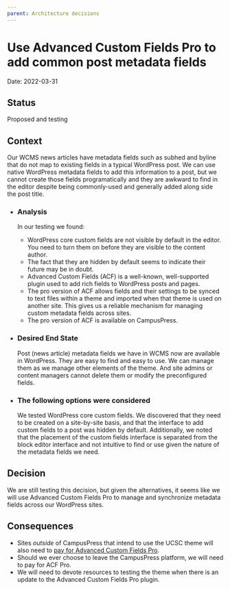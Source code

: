```yaml
---
parent: Architecture decisions
---
```


# Use Advanced Custom Fields Pro to add common post metadata fields

Date: 2022-03-31

## Status

Proposed and testing

## Context

Our WCMS news articles have metadata fields such as subhed and byline that do not map to existing fields in a typical WordPress post. We can use native WordPress metadata fields to add this information to a post, but we cannot create those fields programatically and they are awkward to find in the editor despite being commonly-used and generally added along side the post title.

- ### Analysis

  In our testing we found:

  - WordPress core custom fields are not visible by default in the editor. You need to turn them on before they are visible to the content author.
  - The fact that they are hidden by default seems to indicate their future may be in doubt.
  - Advanced Custom Fields (ACF) is a well-known, well-supported plugin used to add rich fields to WordPress posts and pages.
  - The pro version of ACF allows fields and their settings to be synced to text files within a theme and imported when that theme is used on another site. This gives us a reliable mechanism for managing custom metadata fields across sites.
  - The pro version of ACF is available on CampusPress.

- ### Desired End State

  Post (news article) metadata fields we have in WCMS now are available in WordPress. They are easy to find and easy to use. We can manage them as we manage other elements of the theme. And site admins or content managers cannot delete them or modify the preconfigured fields.

- ### The following options were considered

  We tested WordPress core custom fields. We discovered that they need to be created on a site-by-site basis, and that the interface to add custom fields to a post was hidden by default. Additionally, we noted that the placement of the custom fields interface is separated from the block editor interface and not intuitive to find or use given the nature of the metadata fields we need.

## Decision

We are still testing this decision, but given the alternatives, it seems like we will use Advanced Custom Fields Pro to manage and synchronize metadata fields across our WordPress sites.

## Consequences

- Sites _outside_ of CampusPress that intend to use the UCSC theme will also need to [pay for Advanced Custom Fields Pro](https://www.advancedcustomfields.com/pro/#pricing-table).
- Should we ever choose to leave the CampusPress platform, we will need to pay for ACF Pro.
- We will need to devote resources to testing the theme when there is an update to the Advanced Custom Fields Pro plugin.

